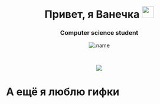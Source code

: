 <h1 align="center">Привет, я Ванечка 
<img src="https://github.com/blackcater/blackcater/raw/main/images/Hi.gif" height="32"/></h1>
<h3 align="center">Computer science student</h3>

<p align="center"><img src="https://count.getloli.com/get/@:TuPi4Ok?theme=rule34" alt=":name" /></p>
<br>
<p align="center"><img src=https://github.com/TuPi4Ok/TuPi4Ok/blob/9d084c4feeff87b9869af69b1eb871ef1ce9d3a2/vibe-rabbit.gif></p>

# А ещё я люблю гифки
